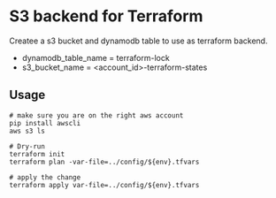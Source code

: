 # S3 backend for Terraform

Createe a s3 bucket and dynamodb table to use as terraform backend.

* dynamodb_table_name = terraform-lock
* s3_bucket_name = <account_id>-terraform-states

## Usage

``` shell
# make sure you are on the right aws account
pip install awscli
aws s3 ls

# Dry-run
terraform init
terraform plan -var-file=../config/${env}.tfvars

# apply the change
terraform apply var-file=../config/${env}.tfvars
```
